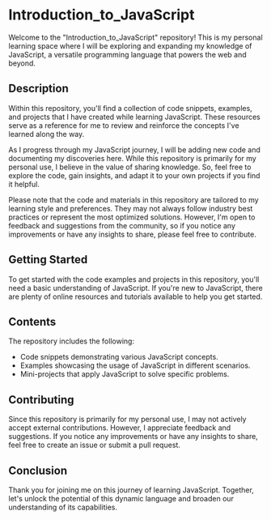 # Introduction_to_JavaScript
Welcome to the "Introduction_to_JavaScript" repository! This is my personal learning space where I will be exploring and expanding my knowledge of JavaScript, a versatile programming language that powers the web and beyond.

## Description
Within this repository, you'll find a collection of code snippets, examples, and projects that I have created while learning JavaScript. These resources serve as a reference for me to review and reinforce the concepts I've learned along the way.

As I progress through my JavaScript journey, I will be adding new code and documenting my discoveries here. While this repository is primarily for my personal use, I believe in the value of sharing knowledge. So, feel free to explore the code, gain insights, and adapt it to your own projects if you find it helpful.

Please note that the code and materials in this repository are tailored to my learning style and preferences. They may not always follow industry best practices or represent the most optimized solutions. However, I'm open to feedback and suggestions from the community, so if you notice any improvements or have any insights to share, please feel free to contribute.

## Getting Started
To get started with the code examples and projects in this repository, you'll need a basic understanding of JavaScript. If you're new to JavaScript, there are plenty of online resources and tutorials available to help you get started.

## Contents
The repository includes the following:

- Code snippets demonstrating various JavaScript concepts.
- Examples showcasing the usage of JavaScript in different scenarios.
- Mini-projects that apply JavaScript to solve specific problems.
## Contributing
Since this repository is primarily for my personal use, I may not actively accept external contributions. However, I appreciate feedback and suggestions. If you notice any improvements or have any insights to share, feel free to create an issue or submit a pull request.

## Conclusion
Thank you for joining me on this journey of learning JavaScript. Together, let's unlock the potential of this dynamic language and broaden our understanding of its capabilities.
